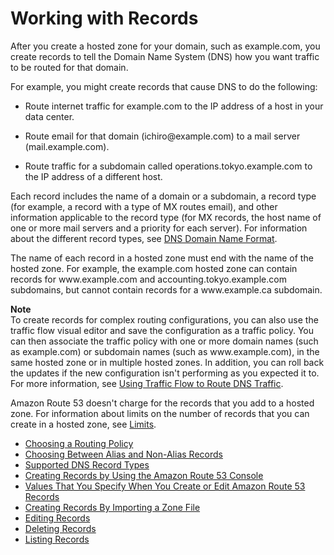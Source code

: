 # Working with Records<a name="rrsets-working-with"></a>

After you create a hosted zone for your domain, such as example\.com, you create records to tell the Domain Name System \(DNS\) how you want traffic to be routed for that domain\.

For example, you might create records that cause DNS to do the following:

+ Route internet traffic for example\.com to the IP address of a host in your data center\.

+ Route email for that domain \(ichiro@example\.com\) to a mail server \(mail\.example\.com\)\.

+ Route traffic for a subdomain called operations\.tokyo\.example\.com to the IP address of a different host\. 

Each record includes the name of a domain or a subdomain, a record type \(for example, a record with a type of MX routes email\), and other information applicable to the record type \(for MX records, the host name of one or more mail servers and a priority for each server\)\. For information about the different record types, see [DNS Domain Name Format](DomainNameFormat.md)\.

The name of each record in a hosted zone must end with the name of the hosted zone\. For example, the example\.com hosted zone can contain records for www\.example\.com and accounting\.tokyo\.example\.com subdomains, but cannot contain records for a www\.example\.ca subdomain\. 

**Note**  
To create records for complex routing configurations, you can also use the traffic flow visual editor and save the configuration as a traffic policy\. You can then associate the traffic policy with one or more domain names \(such as example\.com\) or subdomain names \(such as www\.example\.com\), in the same hosted zone or in multiple hosted zones\. In addition, you can roll back the updates if the new configuration isn't performing as you expected it to\. For more information, see [Using Traffic Flow to Route DNS Traffic](traffic-flow.md)\.

Amazon Route 53 doesn't charge for the records that you add to a hosted zone\. For information about limits on the number of records that you can create in a hosted zone, see [Limits](DNSLimitations.md)\. 


+ [Choosing a Routing Policy](routing-policy.md)
+ [Choosing Between Alias and Non\-Alias Records](resource-record-sets-choosing-alias-non-alias.md)
+ [Supported DNS Record Types](ResourceRecordTypes.md)
+ [Creating Records by Using the Amazon Route 53 Console](resource-record-sets-creating.md)
+ [Values That You Specify When You Create or Edit Amazon Route 53 Records](resource-record-sets-values.md)
+ [Creating Records By Importing a Zone File](resource-record-sets-creating-import.md)
+ [Editing Records](resource-record-sets-editing.md)
+ [Deleting Records](resource-record-sets-deleting.md)
+ [Listing Records](resource-record-sets-listing.md)